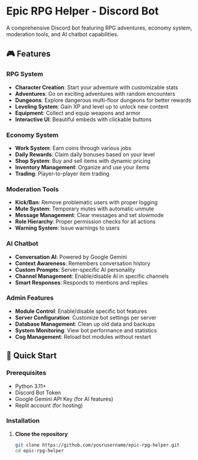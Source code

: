# Epic RPG Helper - Discord Bot

A comprehensive Discord bot featuring RPG adventures, economy system, moderation tools, and AI chatbot capabilities.

## 🎮 Features

### RPG System
- **Character Creation**: Start your adventure with customizable stats
- **Adventures**: Go on exciting adventures with random encounters
- **Dungeons**: Explore dangerous multi-floor dungeons for better rewards
- **Leveling System**: Gain XP and level up to unlock new content
- **Equipment**: Collect and equip weapons and armor
- **Interactive UI**: Beautiful embeds with clickable buttons

### Economy System
- **Work System**: Earn coins through various jobs
- **Daily Rewards**: Claim daily bonuses based on your level
- **Shop System**: Buy and sell items with dynamic pricing
- **Inventory Management**: Organize and use your items
- **Trading**: Player-to-player item trading

### Moderation Tools
- **Kick/Ban**: Remove problematic users with proper logging
- **Mute System**: Temporary mutes with automatic unmute
- **Message Management**: Clear messages and set slowmode
- **Role Hierarchy**: Proper permission checks for all actions
- **Warning System**: Issue warnings to users

### AI Chatbot
- **Conversation AI**: Powered by Google Gemini
- **Context Awareness**: Remembers conversation history
- **Custom Prompts**: Server-specific AI personality
- **Channel Management**: Enable/disable AI in specific channels
- **Smart Responses**: Responds to mentions and replies

### Admin Features
- **Module Control**: Enable/disable specific bot features
- **Server Configuration**: Customize bot settings per server
- **Database Management**: Clean up old data and backups
- **System Monitoring**: View bot performance and statistics
- **Cog Management**: Reload bot modules without restart

## 🚀 Quick Start

### Prerequisites
- Python 3.11+
- Discord Bot Token
- Google Gemini API Key (for AI features)
- Replit account (for hosting)

### Installation

1. **Clone the repository**
   ```bash
   git clone https://github.com/yourusername/epic-rpg-helper.git
   cd epic-rpg-helper
   